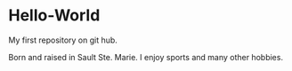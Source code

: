 
# Hello-World
My first repository on git hub.

Born and raised in Sault Ste. Marie. I enjoy sports and many other hobbies.

